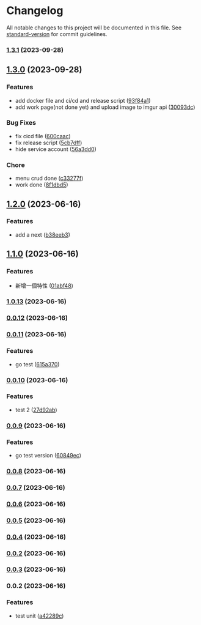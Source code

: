 # Changelog

All notable changes to this project will be documented in this file. See [standard-version](https://github.com/conventional-changelog/standard-version) for commit guidelines.

### [1.3.1](https://github.com/tommy88520/portfolio-js/compare/v1.3.0...v1.3.1) (2023-09-28)

## [1.3.0](https://github.com/tommy88520/portfolio-js/compare/v1.2.0...v1.3.0) (2023-09-28)


### Features

* add docker file and ci/cd and release script ([93f84a1](https://github.com/tommy88520/portfolio-js/commit/93f84a1c7fd830b6ae116ca51d5b311b3b1150e7))
* add work page(not done yet) and upload image to imgur api ([30093dc](https://github.com/tommy88520/portfolio-js/commit/30093dc8154cff43aa9ed757889b732efc8c802d))


### Bug Fixes

* fix cicd file ([600caac](https://github.com/tommy88520/portfolio-js/commit/600caacd005a608e5a6a6e6a16a82d36dc7169ca))
* fix release script ([5cb7dff](https://github.com/tommy88520/portfolio-js/commit/5cb7dff675b58e0cd366100612a4d436fcab5e30))
* hide service account ([56a3dd0](https://github.com/tommy88520/portfolio-js/commit/56a3dd0f77083d7fa88a9966a7ba92c46a824ce1))


### Chore

* menu crud done ([c33277f](https://github.com/tommy88520/portfolio-js/commit/c33277fb609a5520aa2f1e0ba34c41c46e4fa26c))
* work done ([8f1dbd5](https://github.com/tommy88520/portfolio-js/commit/8f1dbd579ce3f130febfa556007157ec4c49d08b))

## [1.2.0](https://github.com/tommy88520/portfolio-js/compare/v1.1.0...v1.2.0) (2023-06-16)


### Features

* add a next ([b38eeb3](https://github.com/tommy88520/portfolio-js/commit/b38eeb34a28ca9c85e7e5a319c13e2c84be4de87))

## [1.1.0](https://github.com/tommy88520/portfolio-js/compare/v1.0.13...v1.1.0) (2023-06-16)


### Features

* 新增一個特性 ([01abf48](https://github.com/tommy88520/portfolio-js/commit/01abf484c1eb5f47e8a6ceea9fd8751bf3dfc391))

### [1.0.13](https://github.com/tommy88520/portfolio-js/compare/v0.0.12...v1.0.13) (2023-06-16)

### [0.0.12](https://github.com/tommy88520/portfolio-js/compare/v0.0.11...v0.0.12) (2023-06-16)

### [0.0.11](https://github.com/tommy88520/portfolio-js/compare/v0.0.10...v0.0.11) (2023-06-16)


### Features

* go test ([615a370](https://github.com/tommy88520/portfolio-js/commit/615a3702d7e0396bf83b4afdfd9d3592296a69ca))

### [0.0.10](https://github.com/tommy88520/portfolio-js/compare/v0.0.9...v0.0.10) (2023-06-16)


### Features

* test 2 ([27d92ab](https://github.com/tommy88520/portfolio-js/commit/27d92ab4e72c55388f7bbd25dbee2c991d59ad15))

### [0.0.9](https://github.com/tommy88520/portfolio-js/compare/v0.0.8...v0.0.9) (2023-06-16)


### Features

* go test version ([60849ec](https://github.com/tommy88520/portfolio-js/commit/60849ec19b09074c3d5fa31428ad26701ce2d9e0))

### [0.0.8](https://github.com/tommy88520/portfolio-js/compare/v0.0.7...v0.0.8) (2023-06-16)

### [0.0.7](https://github.com/tommy88520/portfolio-js/compare/v0.0.6...v0.0.7) (2023-06-16)

### [0.0.6](https://github.com/tommy88520/portfolio-js/compare/v0.0.5...v0.0.6) (2023-06-16)

### [0.0.5](https://github.com/tommy88520/portfolio-js/compare/v0.0.4...v0.0.5) (2023-06-16)

### [0.0.4](https://github.com/tommy88520/portfolio-js/compare/v0.0.3...v0.0.4) (2023-06-16)

### [0.0.2](https://github.com/tommy88520/portfolio-js/compare/v0.0.3...v0.0.2) (2023-06-16)

### [0.0.3](https://github.com/tommy88520/portfolio-js/compare/v0.0.2...v0.0.3) (2023-06-16)

### 0.0.2 (2023-06-16)


### Features

* test unit ([a42289c](https://github.com/tommy88520/portfolio-js/commit/a42289c5a6cbfdc7ef2c0ec2e3caad99473f1ab8))

